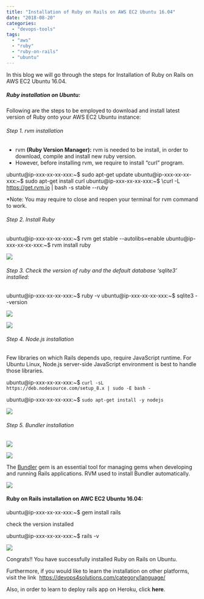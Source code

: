 ```yaml
---
title: "Installation of Ruby on Rails on AWS EC2 Ubuntu 16.04"
date: "2018-08-20"
categories: 
  - "devops-tools"
tags: 
  - "aws"
  - "ruby"
  - "ruby-on-rails"
  - "ubuntu"
---
```


In this blog we will go through the steps for Installation of Ruby on Rails on AWS EC2 Ubuntu 16.04.

##### Ruby installation on Ubuntu:

Following are the steps to be employed to download and install latest version of Ruby onto your AWS EC2 Ubuntu instance:

###### Step 1. rvm installation

- rvm **(Ruby Version Manager):** rvm is needed to be install, in order to download, compile and install new ruby version.
- However, before installing rvm, we require to install “curl” program.

ubuntu@ip-xxx-xx-xx-xxx:~$ sudo apt-get update
ubuntu@ip-xxx-xx-xx-xxx:~$ sudo apt-get install curl
ubuntu@ip-xxx-xx-xx-xxx:~$ \\curl -L https://get.rvm.io | bash -s stable --ruby

\*Note: You may require to close and reopen your terminal for rvm command to work.

###### Step 2. Install Ruby

ubuntu@ip-xxx-xx-xx-xxx:~$ rvm get stable --autolibs=enable
ubuntu@ip-xxx-xx-xx-xxx:~$ rvm install ruby

![](https://cdn-images-1.medium.com/max/1100/1*hOEyI10QSuc80rpC76g9vA.png)

###### Step 3. Check the version of ruby and the default database ‘sqlite3’ installed:

ubuntu@ip-xxx-xx-xx-xxx:~$ ruby -v
ubuntu@ip-xxx-xx-xx-xxx:~$ sqlite3 --version

![](https://cdn-images-1.medium.com/max/1100/1*0HyJ1Jdpg0NafLuXl4SjHQ.png)

![](https://cdn-images-1.medium.com/max/1100/1*sV1hG_GabiLYemmVBcD9FA.png)

###### Step 4. Node.js installation

Few libraries on which Rails depends upo, require JavaScript runtime. For Ubuntu Linux, Node.js server-side JavaScript environment is best to handle those libraries.

ubuntu@ip-xxx-xx-xx-xxx:~$ `curl -sL https://deb.nodesource.com/setup_8.x | sudo -E bash -`

ubuntu@ip-xxx-xx-xx-xxx:~$ `sudo apt-get install -y nodejs`

![](https://cdn-images-1.medium.com/max/1100/1*OMrKwGTNopxx2CoxrhStIA.png)

###### Step 5. Bundler installation

![](https://cdn-images-1.medium.com/max/1100/1*HzORiwT5CH9B8B2bgmGzQA.png)

![](https://cdn-images-1.medium.com/max/1100/1*JyYb9c72btozoiJUe7txog.png)

The [Bundler](https://rubygems.org/gems/bundler) gem is an essential tool for managing gems when developing and running Rails applications. RVM used to install Bundler automatically.

![](https://cdn-images-1.medium.com/max/1100/1*8LwhIHbg7WDJ-f8D4zup_Q.png)

#### Ruby on Rails installation on AWC EC2 Ubuntu 16.04:

ubuntu@ip-xxx-xx-xx-xxx:~$ gem install rails

check the version installed

ubuntu@ip-xxx-xx-xx-xxx:~$ rails -v

![](https://cdn-images-1.medium.com/max/1100/1*A0HgTy5tcG8ZFG0btJTobg.png)

Congrats!! You have successfully installed Ruby on Rails on Ubuntu.

Furthermore, if you would like to learn the installation on other platforms, visit the link  https://devops4solutions.com/category/language/

Also, in order to learn to deploy rails app on Heroku, click **here**.
